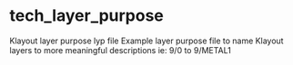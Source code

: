 # tech_layer_purpose
Klayout layer purpose lyp file
Example layer purpose file to 
name Klayout layers to more meaningful descriptions
ie: 9/0 to 9/METAL1


